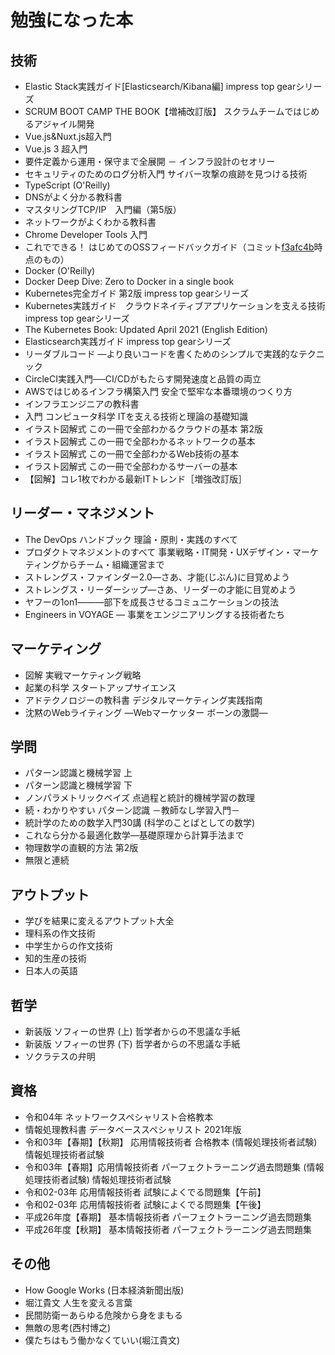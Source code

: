 # 勉強になった本

## 技術
- Elastic Stack実践ガイド[Elasticsearch/Kibana編] impress top gearシリーズ
- SCRUM BOOT CAMP THE BOOK【増補改訂版】 スクラムチームではじめるアジャイル開発
- Vue.js&Nuxt.js超入門
- Vue.js 3 超入門
- 要件定義から運用・保守まで全展開 － インフラ設計のセオリー
- セキュリティのためのログ分析入門 サイバー攻撃の痕跡を見つける技術
- TypeScript (O'Reilly)
- DNSがよく分かる教科書
- マスタリングTCP/IP　入門編（第5版）
- ネットワークがよくわかる教科書
- Chrome Developer Tools 入門 
- これでできる！ はじめてのOSSフィードバックガイド（コミット[f3afc4b](https://github.com/oss-gate/first-feedback-guidebook/commit/f3afc4b10b72146129299b034b3ceb8142cfbf26)時点のもの）
- Docker (O'Reilly)
- Docker Deep Dive: Zero to Docker in a single book
- Kubernetes完全ガイド 第2版 impress top gearシリーズ
- Kubernetes実践ガイド　クラウドネイティブアプリケーションを支える技術 impress top gearシリーズ
- The Kubernetes Book: Updated April 2021 (English Edition)
- Elasticsearch実践ガイド impress top gearシリーズ
- リーダブルコード ―より良いコードを書くためのシンプルで実践的なテクニック
- CircleCI実践入門──CI/CDがもたらす開発速度と品質の両立
- AWSではじめるインフラ構築入門 安全で堅牢な本番環境のつくり方
- インフラエンジニアの教科書
- 入門 コンピュータ科学 ITを支える技術と理論の基礎知識
- イラスト図解式 この一冊で全部わかるクラウドの基本 第2版
- イラスト図解式 この一冊で全部わかるネットワークの基本
- イラスト図解式 この一冊で全部わかるWeb技術の基本
- イラスト図解式 この一冊で全部わかるサーバーの基本
- 【図解】コレ1枚でわかる最新ITトレンド［増強改訂版］

## リーダー・マネジメント
- The DevOps ハンドブック 理論・原則・実践のすべて
- プロダクトマネジメントのすべて 事業戦略・IT開発・UXデザイン・マーケティングからチーム・組織運営まで
- ストレングス・ファインダー2.0―さあ、才能(じぶん)に目覚めよう 
- ストレングス・リーダーシップ―さあ、リーダーの才能に目覚めよう
- ヤフーの1on1―――部下を成長させるコミュニケーションの技法
- Engineers in VOYAGE ― 事業をエンジニアリングする技術者たち

## マーケティング
- 図解 実戦マーケティング戦略
- 起業の科学 スタートアップサイエンス
- アドテクノロジーの教科書 デジタルマーケティング実践指南
- 沈黙のWebライティング —Webマーケッター ボーンの激闘—

## 学問
- パターン認識と機械学習 上
- パターン認識と機械学習 下
- ノンパラメトリックベイズ 点過程と統計的機械学習の数理
- 続・わかりやすい パターン認識 －教師なし学習入門－
- 統計学のための数学入門30講 (科学のことばとしての数学)
- これなら分かる最適化数学―基礎原理から計算手法まで
- 物理数学の直観的方法 第2版
- 無限と連続

## アウトプット
- 学びを結果に変えるアウトプット大全
- 理科系の作文技術
- 中学生からの作文技術
- 知的生産の技術
- 日本人の英語

## 哲学
- 新装版 ソフィーの世界 (上) 哲学者からの不思議な手紙
- 新装版 ソフィーの世界 (下) 哲学者からの不思議な手紙
- ソクラテスの弁明

## 資格
- 令和04年 ネットワークスペシャリスト合格教本
- 情報処理教科書 データベーススペシャリスト 2021年版
- 令和03年【春期】【秋期】 応用情報技術者 合格教本 (情報処理技術者試験) 情報処理技術者試験
- 令和03年【春期】応用情報技術者 パーフェクトラーニング過去問題集 (情報処理技術者試験) 情報処理技術者試験
- 令和02-03年 応用情報技術者 試験によくでる問題集【午前】
- 令和02-03年 応用情報技術者 試験によくでる問題集【午後】
- 平成26年度【春期】 基本情報技術者 パーフェクトラーニング過去問題集
- 平成26年度【秋期】 基本情報技術者 パーフェクトラーニング過去問題集

## その他
- How Google Works (日本経済新聞出版)
- 堀江貴文 人生を変える言葉
- 民間防衛ーあらゆる危険から身をまもる
- 無敵の思考(西村博之)
- 僕たちはもう働かなくていい(堀江貴文)
